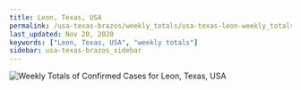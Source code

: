 ```yaml
---
title: Leon, Texas, USA
permalink: /usa-texas-brazos/weekly_totals/usa-texas-leon-weekly_totals.html
last_updated: Nov 20, 2020
keywords: ["Leon, Texas, USA", "weekly totals"]
sidebar: usa-texas-brazos_sidebar
---
```


![Weekly Totals of Confirmed Cases for Leon, Texas, USA](/covid_tracker/images/graphs/usa-texas-leon-weekly_totals_graph.png)
